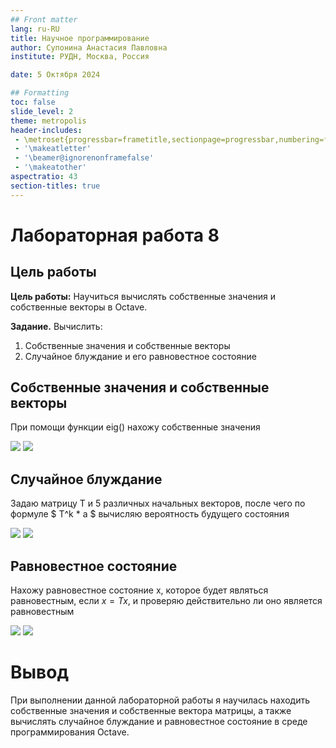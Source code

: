 ```yaml
---
## Front matter
lang: ru-RU
title: Научное программирование
author: Супонина Анастасия Павловна
institute: РУДН, Москва, Россия

date: 5 Октября 2024

## Formatting
toc: false
slide_level: 2
theme: metropolis
header-includes: 
 - \metroset{progressbar=frametitle,sectionpage=progressbar,numbering=fraction}
 - '\makeatletter'
 - '\beamer@ignorenonframefalse'
 - '\makeatother'
aspectratio: 43
section-titles: true
---
```


# Лабораторная работа 8

## Цель работы

**Цель работы:** Научиться вычислять собственные значения и собственные векторы в Octave. 

**Задание.** Вычислить:
1. Собственные значения и собственные векторы 
2. Случайное блуждание и его равновестное состояние

## Собственные значения и собственные векторы

При помощи функции eig() нахожу собственные значения

![](photo/1.JPG)
![](photo/2.JPG)

## Случайное блуждание

Задаю матрицу Т и 5 различных начальных векторов, после чего по формуле $ T^k * a $ вычисляю вероятность будущего состояния

![](photo/3.JPG)
![](photo/4.JPG)

## Равновестное состояние

Нахожу равновестное состояние x, которое будет являться равновестным, если $x = Tx$, и проверяю действительно ли оно является равновестным

![](photo/5.JPG)
![](photo/6.JPG)

# Вывод

При выполнении данной лабораторной работы я научилась находить собственные значения и собственные вектора матрицы, а также вычислять случайное блуждание и равновестное состояние в среде программирования Octave.


